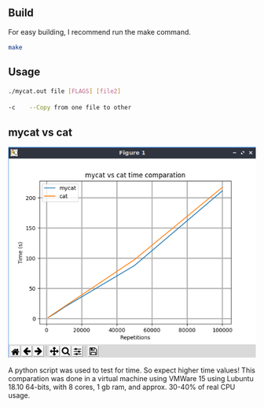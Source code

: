 ## Build
For easy building, I recommend run the make command.

```bash
make
```

## Usage

```bash
./mycat.out file [FLAGS] [file2]

-c    --Copy from one file to other
```

## mycat vs cat
![alt text](https://raw.githubusercontent.com/cesarau04/ap-labs/master/labs/lab1.1/timer/result.png "Comparation")

A python script was used to test for time. So expect higher time values!
This comparation was done in a virtual machine using VMWare 15 using Lubuntu 18.10 64-bits, with 8 cores, 1 gb ram, and approx. 30-40% of real CPU usage.
